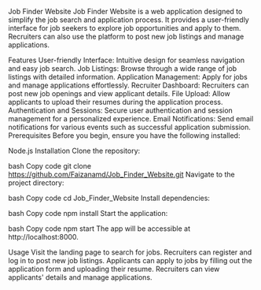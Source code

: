 Job Finder Website Job Finder Website is a web application designed to simplify the job search and application process. It provides a user-friendly interface for job seekers to explore job opportunities and apply to them. Recruiters can also use the platform to post new job listings and manage applications.

Features User-friendly Interface: Intuitive design for seamless navigation and easy job search. Job Listings: Browse through a wide range of job listings with detailed information. Application Management: Apply for jobs and manage applications effortlessly. Recruiter Dashboard: Recruiters can post new job openings and view applicant details. File Upload: Allow applicants to upload their resumes during the application process. Authentication and Sessions: Secure user authentication and session management for a personalized experience. Email Notifications: Send email notifications for various events such as successful application submission. Prerequisites Before you begin, ensure you have the following installed:

Node.js Installation Clone the repository:

bash Copy code git clone https://github.com/Faizanamd/Job_Finder_Website.git Navigate to the project directory:

bash Copy code cd Job_Finder_Website Install dependencies:

bash Copy code npm install Start the application:

bash Copy code npm start The app will be accessible at http://localhost:8000.

Usage Visit the landing page to search for jobs. Recruiters can register and log in to post new job listings. Applicants can apply to jobs by filling out the application form and uploading their resume. Recruiters can view applicants' details and manage applications.
